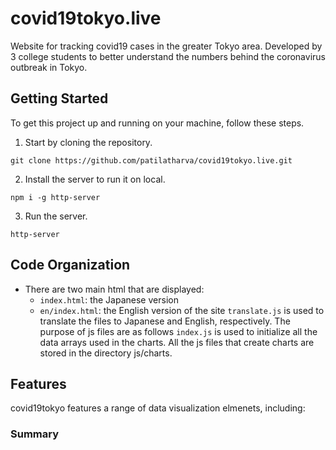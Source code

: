 # covid19tokyo.live
Website for tracking covid19 cases in the greater Tokyo area. Developed by 3 college students to better understand the numbers behind the coronavirus outbreak in Tokyo. 
## Getting Started
To get this project up and running on your machine, follow these steps.
1. Start by cloning the repository.
```
git clone https://github.com/patilatharva/covid19tokyo.live.git
```
2. Install the server to run it on local.
```
npm i -g http-server
```
3. Run the server.
```
http-server
```
## Code Organization
   - There are two main html that are displayed: 
     - `index.html`: the Japanese version
     - `en/index.html`: the English version of the site
   `translate.js` is used to translate the files to Japanese and English, respectively.
The purpose of js files are as follows
`index.js` is used to initialize all the data arrays used in the charts.
All the js files that create charts are stored in the directory js/charts.




## Features
covid19tokyo features a range of data visualization elmenets, including:
### Summary



